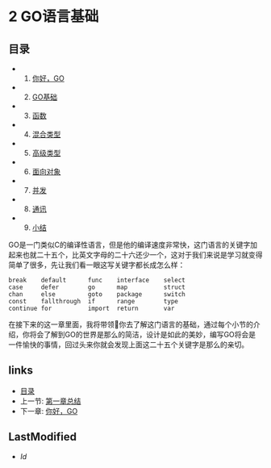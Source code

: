# 2 GO语言基础

## 目录
   * 1. [你好，GO](2.1.md)
   * 2. [GO基础](2.2.md)
   * 3. [函数](2.3.md)
   * 4. [混合类型](2.4.md)
   * 5. [高级类型](2.5.md)
   * 6. [面向对象](2.6.md)
   * 7. [并发](2.7.md)
   * 8. [通讯](2.8.md)
   * 9. [小结](2.9.md)
   
GO是一门类似C的编译性语言，但是他的编译速度非常快，这门语言的关键字加起来也就二十五个，比英文字母的二十六还少一个，这对于我们来说是学习就变得简单了很多，先让我们看一眼这写关键字都长成怎么样：

	break    default      func    interface    select	case     defer        go      map          struct	chan     else         goto    package      switch	const    fallthrough  if      range        type	continue for          import  return       var

在接下来的这一章里面，我将带领你去了解这门语言的基础，通过每个小节的介绍，你将会了解到GO的世界是那么的简洁，设计是如此的美妙，编写GO将会是一件愉快的事情，回过头来你就会发现上面这二十五个关键字是那么的亲切。


## links
   * [目录](<preface.md>)
   * 上一节: [第一章总结](<1.5.md>)
   * 下一章: [你好，GO](<2.1.md>)

## LastModified 
   * $Id$